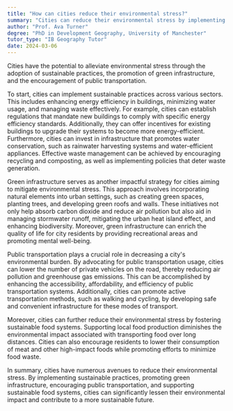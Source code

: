 ```yaml
---
title: "How can cities reduce their environmental stress?"
summary: "Cities can reduce their environmental stress by implementing sustainable practices, promoting green infrastructure, and encouraging public transportation."
author: "Prof. Ava Turner"
degree: "PhD in Development Geography, University of Manchester"
tutor_type: "IB Geography Tutor"
date: 2024-03-06
---
```


Cities have the potential to alleviate environmental stress through the adoption of sustainable practices, the promotion of green infrastructure, and the encouragement of public transportation.

To start, cities can implement sustainable practices across various sectors. This includes enhancing energy efficiency in buildings, minimizing water usage, and managing waste effectively. For example, cities can establish regulations that mandate new buildings to comply with specific energy efficiency standards. Additionally, they can offer incentives for existing buildings to upgrade their systems to become more energy-efficient. Furthermore, cities can invest in infrastructure that promotes water conservation, such as rainwater harvesting systems and water-efficient appliances. Effective waste management can be achieved by encouraging recycling and composting, as well as implementing policies that deter waste generation.

Green infrastructure serves as another impactful strategy for cities aiming to mitigate environmental stress. This approach involves incorporating natural elements into urban settings, such as creating green spaces, planting trees, and developing green roofs and walls. These initiatives not only help absorb carbon dioxide and reduce air pollution but also aid in managing stormwater runoff, mitigating the urban heat island effect, and enhancing biodiversity. Moreover, green infrastructure can enrich the quality of life for city residents by providing recreational areas and promoting mental well-being.

Public transportation plays a crucial role in decreasing a city's environmental burden. By advocating for public transportation usage, cities can lower the number of private vehicles on the road, thereby reducing air pollution and greenhouse gas emissions. This can be accomplished by enhancing the accessibility, affordability, and efficiency of public transportation systems. Additionally, cities can promote active transportation methods, such as walking and cycling, by developing safe and convenient infrastructure for these modes of transport.

Moreover, cities can further reduce their environmental stress by fostering sustainable food systems. Supporting local food production diminishes the environmental impact associated with transporting food over long distances. Cities can also encourage residents to lower their consumption of meat and other high-impact foods while promoting efforts to minimize food waste.

In summary, cities have numerous avenues to reduce their environmental stress. By implementing sustainable practices, promoting green infrastructure, encouraging public transportation, and supporting sustainable food systems, cities can significantly lessen their environmental impact and contribute to a more sustainable future.
    